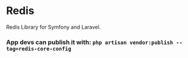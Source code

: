 # Redis
Redis Library for Symfony and Laravel.


### App devs can publish it with: `php artisan vendor:publish --tag=redis-core-config`